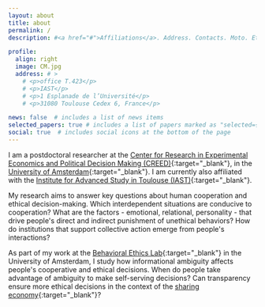 ```yaml
---
layout: about
title: about
permalink: /
description: #<a href="#">Affiliations</a>. Address. Contacts. Moto. Etc.

profile:
  align: right
  image: CM.jpg
  address: # >
    # <p>office T.423</p>
    # <p>IAST</p>
    # <p>1 Esplanade de l’Université</p>
    # <p>31080 Toulouse Cedex 6, France</p>

news: false  # includes a list of news items
selected_papers: true # includes a list of papers marked as "selected={true}"
social: true  # includes social icons at the bottom of the page
---
```


I am a postdoctoral researcher at the [Center for Research in Experimental Economics and Political Decision Making (CREED)](https://www.creedexperiment.nl/creed/){:target="\_blank"}, in the [University of Amsterdam](https://www.uva.nl/en/about-the-uva/organisation/faculties/faculty-of-economics-and-business/faculty-of-economics-and-business.html){:target="\_blank"}. I am currently also affiliated with the [Institute for Advanced Study in Toulouse (IAST)](https://www.iast.fr/){:target="\_blank"}.

My research aims to answer key questions about human cooperation and ethical decision-making. Which interdependent situations are conducive to cooperation? What are the factors - emotional, relational, personality - that drive people's direct and indirect punishment of unethical behaviors? How do institutions that support collective action emerge from people's interactions?

As part of my work at the [Behavioral Ethics Lab](https://www.behavioralethics.org/){:target="\_blank"} in the University of Amsterdam, I study how informational ambiguity affects people's cooperative and ethical decisions. When do people take advantage of ambiguity to make self-serving decisions? Can transparency ensure more ethical decisions in the context of the [sharing economy](https://www.behavioralethics.org/project/trustpath/){:target="\_blank"}?

<!-- Here is a copy of my [CV](https://jorgeapenas.github.io/assets/pdf/cv_jorgepena.pdf){:target="\_blank"}. -->
